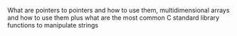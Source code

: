 What are pointers to pointers and how to use them, multidimensional arrays and how to use them plus what are the most common C standard library functions to manipulate strings
